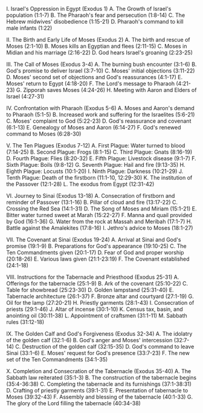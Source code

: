 I. Israel's Oppression in Egypt (Exodus 1)
   A. The Growth of Israel's population (1:1-7)
   B. The Pharaoh's fear and persecution (1:8-14)
   C. The Hebrew midwives' disobedience (1:15-21)
   D. Pharaoh's command to kill male infants (1:22)

II. The Birth and Early Life of Moses (Exodus 2)
   A. The birth and rescue of Moses (2:1-10)
   B. Moses kills an Egyptian and flees (2:11-15)
   C. Moses in Midian and his marriage (2:16-22)
   D. God hears Israel's groaning (2:23-25)
  
III. The Call of Moses (Exodus 3-4)
   A. The burning bush encounter (3:1-6)
   B. God's promise to deliver Israel (3:7-10)
   C. Moses' initial objections (3:11-22)
   D. Moses' second set of objections and God's reassurances (4:1-17)
   E. Moses' return to Egypt (4:18-20)
   F. The Lord's message to Pharaoh (4:21-23)
   G. Zipporah saves Moses (4:24-26)
   H. Meeting with Aaron and Elders of Israel (4:27-31)

IV. Confrontation with Pharaoh (Exodus 5-6)
   A. Moses and Aaron's demand to Pharaoh (5:1-5)
   B. Increased work and suffering for the Israelites (5:6-21)
   C. Moses' complaint to God (5:22-23)
   D. God's reassurance and covenant (6:1-13)
   E. Genealogy of Moses and Aaron (6:14-27)
   F. God's renewed command to Moses (6:28-30)

V. The Ten Plagues (Exodus 7-12)
   A. First Plague: Water turned to blood (7:14-25)
   B. Second Plague: Frogs (8:1-15)
   C. Third Plague: Gnats (8:16-19)
   D. Fourth Plague: Flies (8:20-32)
   E. Fifth Plague: Livestock disease (9:1-7)
   F. Sixth Plague: Boils (9:8-12)
   G. Seventh Plague: Hail and fire (9:13-35)
   H. Eighth Plague: Locusts (10:1-20)
   I. Ninth Plague: Darkness (10:21-29)
   J. Tenth Plague: Death of the firstborn (11:1-10, 12:29-30)
   K. The institution of the Passover (12:1-28)
   L. The exodus from Egypt (12:31-42)

VI. Journey to Sinai (Exodus 13-18)
   A. Consecration of firstborn and reminder of Passover (13:1-16)
   B. Pillar of cloud and fire (13:17-22)
   C. Crossing the Red Sea (14:1-31)
   D. The Song of Moses and Miriam (15:1-21)
   E. Bitter water turned sweet at Marah (15:22-27)
   F. Manna and quail provided by God (16:1-36)
   G. Water from the rock at Massah and Meribah (17:1-7)
   H. Battle against the Amalekites (17:8-16)
   I. Jethro's advice to Moses (18:1-27)

VII. The Covenant at Sinai (Exodus 19-24)
   A. Arrival at Sinai and God's promise (19:1-9)
   B. Preparations for God's appearance (19:10-25)
   C. The Ten Commandments given (20:1-17)
   D. Fear of God and proper worship (20:18-26)
   E. Various laws given (21:1-23:19)
   F. The Covenant established (24:1-18)

VIII. Instructions for the Tabernacle and Priesthood (Exodus 25-31)
   A. Offerings for the tabernacle (25:1-9)
   B. Ark of the covenant (25:10-22)
   C. Table for showbread (25:23-30)
   D. Golden lampstand (25:31-40)
   E. Tabernacle architecture (26:1-37)
   F. Bronze altar and courtyard (27:1-19)
   G. Oil for the lamp (27:20-21)
   H. Priestly garments (28:1-43)
   I. Consecration of priests (29:1-46)
   J. Altar of incense (30:1-10)
   K. Census tax, basin, and anointing oil (30:11-38)
   L. Appointment of craftsmen (31:1-11)
   M. Sabbath rules (31:12-18)

IX. The Golden Calf and God's Forgiveness (Exodus 32-34)
   A. The idolatry of the golden calf (32:1-6)
   B. God's anger and Moses' intercession (32:7-14)
   C. Destruction of the golden calf (32:15-35)
   D. God's command to leave Sinai (33:1-6)
   E. Moses' request for God's presence (33:7-23)
   F. The new set of the Ten Commandments (34:1-35)

X. Completion and Consecration of the Tabernacle (Exodus 35-40)
   A. The Sabbath law reiterated (35:1-3)
   B. The construction of the tabernacle begins (35:4-36:38)
   C. Completing the tabernacle and its furnishings (37:1-38:31)
   D. Crafting of priestly garments (39:1-31)
   E. Presentation of tabernacle to Moses (39:32-43)
   F. Assembly and blessing of the tabernacle (40:1-33)
   G. The glory of the Lord filling the tabernacle (40:34-38)